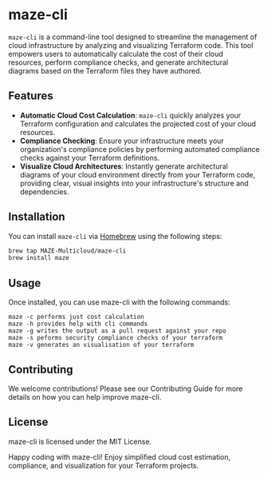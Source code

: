 # maze-cli

`maze-cli` is a command-line tool designed to streamline the management of cloud infrastructure by analyzing and visualizing Terraform code. This tool empowers users to automatically calculate the cost of their cloud resources, perform compliance checks, and generate architectural diagrams based on the Terraform files they have authored.

## Features

- **Automatic Cloud Cost Calculation**: `maze-cli` quickly analyzes your Terraform configuration and calculates the projected cost of your cloud resources.
- **Compliance Checking**: Ensure your infrastructure meets your organization's compliance policies by performing automated compliance checks against your Terraform definitions.
- **Visualize Cloud Architectures**: Instantly generate architectural diagrams of your cloud environment directly from your Terraform code, providing clear, visual insights into your infrastructure's structure and dependencies.

## Installation

You can install `maze-cli` via [Homebrew](https://brew.sh/) using the following steps:

```bash
brew tap MAZE-Multicloud/maze-cli
brew install maze
```
## Usage

Once installed, you can use maze-cli with the following commands:
```
maze -c performs just cost calculation
maze -h provides help with cli commands
maze -g writes the output as a pull request against your repo
maze -s peforms security compliance checks of your terraform
maze -v generates an visualisation of your terraform
```

## Contributing

We welcome contributions! Please see our Contributing Guide for more details on how you can help improve maze-cli.

## License

maze-cli is licensed under the MIT License.

Happy coding with maze-cli! Enjoy simplified cloud cost estimation, compliance, and visualization for your Terraform projects.
